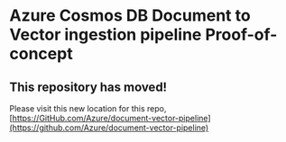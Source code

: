 # Azure Cosmos DB Document to Vector ingestion pipeline Proof-of-concept

## This repository has moved!

Please visit this new location for this repo, [https://GitHub.com/Azure/document-vector-pipeline](https://github.com/Azure/document-vector-pipeline)

